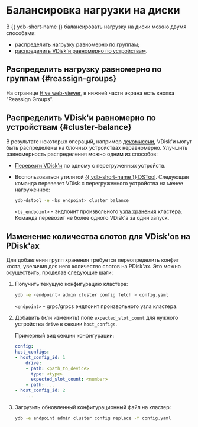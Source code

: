 # Балансировка нагрузки на диски

В {{ ydb-short-name }} балансировать нагрузку на диски можно двумя способами:

* [распределить нагрузку равномерно по группам](#reassign-groups);
* [распределить VDisk'и равномерно по устройствам](#cluster-balance).

## Распределить нагрузку равномерно по группам {#reassign-groups}

На странице [Hive web-viewer](../../reference/embedded-ui/hive.md#reassign_groups), в нижней части экрана есть кнопка "Reassign Groups".

## Распределить VDisk'и равномерно по устройствам {#cluster-balance}

В результате некоторых операций, например [декомиссии](../../devops/deployment-options/manual/decommissioning.md), VDisk'и могут быть распределены на блочных устройствах неравномерно. Улучшить равномерность распределения можно одним из способов:

* [Перевезти VDisk'и](moving_vdisks.md#moving_vdisk) по одному с перегруженных устройств.
* Воспользоваться утилитой [{{ ydb-short-name }} DSTool](../../reference/ydb-dstool/index.md). Следующая команда перевезет VDisk с перегруженного устройства на менее нагруженное:

    ```bash
    ydb-dstool -e <bs_endpoint> cluster balance
    ```

    `<bs_endpoint>` - эндпоинт произвольного [узла хранения](../../concepts/glossary.md#storage-node) кластера.
    Команда перевозит не более одного VDisk'а за один запуск.

## Изменение количествa слотов для VDisk'ов на PDisk'ах

Для добавления групп хранения требуется переопределить конфиг хоста, увеличив для него количество слотов на PDisk'ах. Это можно осуществить, проделав следующие шаги:

1. Получить текущую конфигурацию кластера:

    ```bash
    ydb -e <endpoint> admin cluster config fetch > config.yaml
    ```

    `<endpoint>` - grpc/grpcs эндпоинт произвольного узла кластера.

2. Добавить (или изменить) поле `expected_slot_count` для нужного устройства `drive` в секции `host_configs`.

    Примерный вид секции конфигурации:

    ```yaml
    config:
    host_configs:
    - host_config_id: 1
        drive:
        - path: <path_to_device>
          type: <type>
          expected_slot_count: <number>
        - path: ...
    - host_config_id: 2
        ...
    ```

3. Загрузить обновленный конфигурационный файл на кластер:

    ```bash
    ydb -e endpoint admin cluster config replace -f config.yaml
    ```

